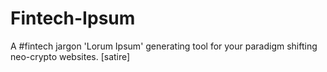 # Fintech-Ipsum
A #fintech jargon 'Lorum Ipsum' generating tool for your paradigm shifting neo-crypto websites. [satire]
